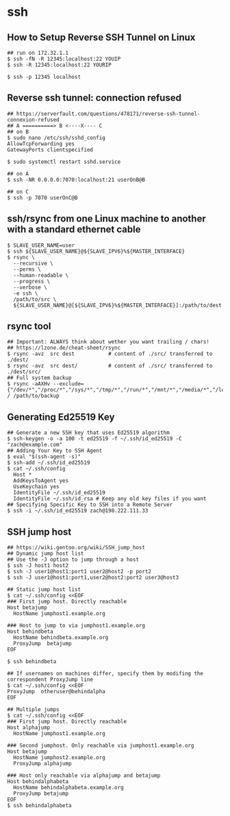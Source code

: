 ssh
===

## How to Setup Reverse SSH Tunnel on Linux

    ## run on 172.32.1.1
    $ ssh -fN -R 12345:localhost:22 YOUIP
    $ ssh -R 12345:localhost:22 YOURIP

    $ ssh -p 12345 localhost

## Reverse ssh tunnel: connection refused

    ## https://serverfault.com/questions/478171/reverse-ssh-tunnel-connexion-refused
    ## A ==========> B <----X---- C
    ## on B
    $ sudo nano /etc/ssh/sshd_config
    AllowTcpForwarding yes
    GatewayPorts clientspecified

    $ sudo systemctl restart sshd.service

    ## on A
    $ ssh -NR 0.0.0.0:7070:localhost:21 userOnB@B

    ## on C
    $ ssh -p 7070 userOnC@B

## ssh/rsync from one Linux machine to another with a standard ethernet cable

    $ SLAVE_USER_NAME=user
    $ ssh ${SLAVE_USER_NAME}@${SLAVE_IPV6}%${MASTER_INTERFACE}
    $ rsync \
      --recursive \
      --perms \
      --human-readable \
      --progress \
      --verbose \
      -e ssh \
      /path/to/src \
      ${SLAVE_USER_NAME}@[${SLAVE_IPV6}%${MASTER_INTERFACE}]:/path/to/dest

## rsync tool

    ## Important: ALWAYS think about wether you want trailing / chars!
    ## https://lzone.de/cheat-sheet/rsync
    $ rsync -avz  src dest           # content of ./src/ transferred to ./dest/
    $ rsync -avz  src dest/          # content of ./src/ transferred to ./dest/src/
    ## Full system backup
    $ rsync -aAXHv --exclude={"/dev/*","/proc/*","/sys/*","/tmp/*","/run/*","/mnt/*","/media/*","/lost+found"} / /path/to/backup

## Generating Ed25519 Key

    ## Generate a new SSH key that uses Ed25519 algorithm
    $ ssh-keygen -o -a 100 -t ed25519 -f ~/.ssh/id_ed25519 -C "zach@example.com"
    ## Adding Your Key to SSH Agent
    $ eval "$(ssh-agent -s)"
    $ ssh-add ~/.ssh/id_ed25519
    $ cat ~/.ssh/config
      Host *
      AddKeysToAgent yes
      UseKeychain yes
      IdentityFile ~/.ssh/id_ed25519
      IdentityFile ~/.ssh/id_rsa # Keep any old key files if you want
    ## Specifying Specific Key to SSH into a Remote Server
    $ ssh -i ~/.ssh/id_ed25519 zach@198.222.111.33

## SSH jump host

    ## https://wiki.gentoo.org/wiki/SSH_jump_host
    ## Dynamic jump host list
    ## Use the -J option to jump through a host
    $ ssh -J host1 host2
    $ ssh -J user1@host1:port1 user2@host2 -p port2
    $ ssh -J user1@host1:port1,user2@host2:port2 user3@host3

    ## Static jump host list
    $ cat ~/.ssh/config <<EOF
    ### First jump host. Directly reachable
    Host betajump
      HostName jumphost1.example.org

    ### Host to jump to via jumphost1.example.org
    Host behindbeta
      HostName behindbeta.example.org
      ProxyJump  betajump
    EOF

    $ ssh behindbeta

    ## If usernames on machines differ, specify them by modifing the correspondent ProxyJump line
    $ cat ~/.ssh/config <<EOF
    ProxyJump  otheruser@behindalpha
    EOF

    ## Multiple jumps
    $ cat ~/.ssh/config <<EOF
    ### First jump host. Directly reachable
    Host alphajump
      HostName jumphost1.example.org

    ### Second jumphost. Only reachable via jumphost1.example.org
    Host betajump
      HostName jumphost2.example.org
      ProxyJump alphajump

    ### Host only reachable via alphajump and betajump
    Host behindalphabeta
      HostName behindalphabeta.example.org
      ProxyJump betajump
    EOF
    $ ssh behindalphabeta
